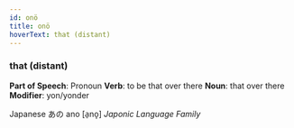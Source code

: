 ```yaml
---
id: onö
title: onö
hoverText: that (distant)
---
```


### that (distant)

**Part of Speech**: Pronoun
**Verb**: to be that over there
**Noun**: that over there
**Modifier**: yon/yonder

Japanese あの ano [a̠no̞]
*Japonic Language Family*